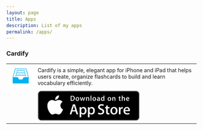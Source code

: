 ```yaml
---
layout: page
title: Apps
description: List of my apps
permalink: /apps/
---
```


### Cardify

|||
|---|---|
|![Cardify iOS app](/images/Cardify_150.png)|Cardify is a simple, elegant app for iPhone and iPad that helps users create, organize flashcards to build and learn vocabulary efficiently.|
||[![Cardify AppStore](/images/Download_on_the_App_Store_Badge_US-UK_135x40.svg)](http://apple.co/1C2igLT)|
